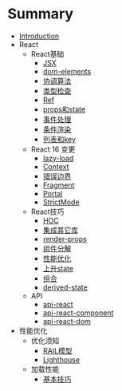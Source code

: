 # Summary

* [Introduction](README.md)
* React
  * React基础
    * [JSX](React/JSX.md)
    * [dom-elements](React/dom-elements.md)
    * [协调算法](React/协调算法.md)
    * [类型检查](React/类型检查.md)
    * [Ref](React/Ref.md)
    * [props和state](React/props和state.md)
    * [事件处理](React/事件处理.md)
    * [条件渲染](React/条件渲染.md)
    * [列表和key](React/列表和key.md)
  * React 16 变更
    * [lazy-load](React/lazy-load.md)
    * [Context](React/Context.md)
    * [错误边界](React/错误边界.md)
    * [Fragment](React/Fragment.md)
    * [Portal](React/Portal.md)
    * [StrictMode](React/StrictMode.md)
  * React技巧
    * [HOC](React/HOC.md)
    * [集成其它库](React/集成其它库.md)
    * [render-props](React/render-props.md)
    * [组件分解](React/组件分解.md)
    * [性能优化](React/性能优化.md)
    * [上升state](React/上升state.md)
    * [组合](React/组合.md)
    * [derived-state](React/derived-state.md)
  * API
    * [api-react](React/api-react.md)
    * [api-react-component](React/api-react-component.md)
    * [api-react-dom](React/api-react-dom.md)
* 性能优化
  * 优化须知
    * [RAIL模型](Performance/RAIL-model.md)
    * [Lighthouse](Performance/Lighthouse.md)
  * 加载性能
    * [基本技巧](Performance/basic-technique.md)
 
